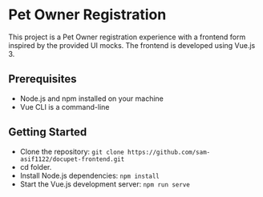 # Pet Owner Registration
This project is a Pet Owner registration experience with a frontend form inspired by the provided UI mocks.  The frontend is developed using Vue.js 3.

## Prerequisites
- Node.js and npm installed on your machine
- Vue CLI is a command-line

## Getting Started
- Clone the repository:   `git clone https://github.com/sam-asif1122/docupet-frontend.git`
- cd folder.
- Install Node.js dependencies:  `npm install`
- Start the Vue.js development server: `npm run serve`